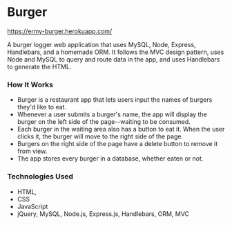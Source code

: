 # Burger
https://ermy-burger.herokuapp.com/

A burger logger web application that uses MySQL, Node, Express, Handlebars, and a homemade ORM. It follows the MVC design pattern, uses Node and MySQL to query and route data in the app, and uses Handlebars to generate the HTML.

### How It Works
* Burger is a restaurant app that lets users input the names of burgers they'd like to eat.
* Whenever a user submits a burger's name, the app will display the burger on the left side of the page--waiting to be consumed.
* Each burger in the waiting area also has a button to eat it. When the user clicks it, the burger will move to the right side of the page.
* Burgers on the right side of the page have a delete button to remove it from view.
* The app stores every burger in a database, whether eaten or not.

### Technologies Used
- HTML,
- CSS
- JavaScript
- jQuery, 
MySQL, 
Node.js, 
Express.js, Handlebars, ORM, MVC





